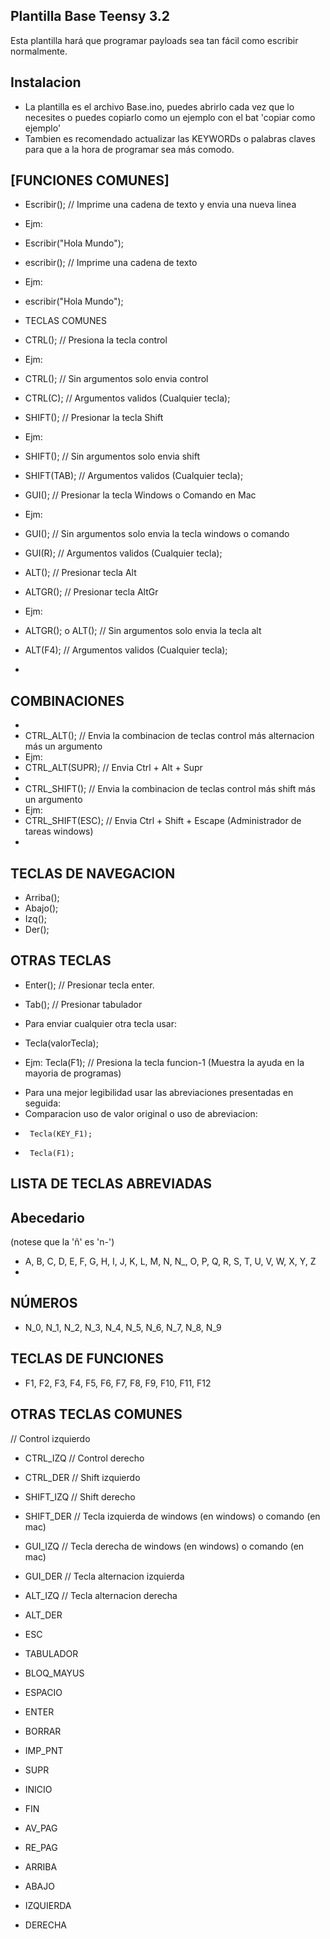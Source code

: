 ## Plantilla Base Teensy 3.2

 Esta plantilla hará que programar payloads sea tan fácil como escribir normalmente.

## Instalacion
- La plantilla es el archivo Base.ino, puedes abrirlo cada vez que lo necesites o puedes copiarlo como un ejemplo con el bat 'copiar como ejemplo'
- Tambien es recomendado actualizar las KEYWORDs o palabras claves para que a la hora de programar sea más comodo.

## [FUNCIONES COMUNES]
- Escribir();		// Imprime una cadena de texto y envia una nueva linea
- Ejm:
- Escribir("Hola Mundo");

- escribir();			// Imprime una cadena de texto
- Ejm:
- escribir("Hola Mundo");

- TECLAS COMUNES
- CTRL(); 			// Presiona la tecla control
- Ejm:
- CTRL(); 			// Sin argumentos solo envia control
- CTRL(C); 			// Argumentos validos (Cualquier tecla);

- SHIFT(); 			// Presionar la tecla Shift
- Ejm:
- SHIFT(); 			// Sin argumentos solo envia shift
- SHIFT(TAB); 		// Argumentos validos (Cualquier tecla);

- GUI(); 				// Presionar la tecla Windows o Comando en Mac
- Ejm:
- GUI(); 				// Sin argumentos solo envia la tecla windows o comando
- GUI(R); 				// Argumentos validos (Cualquier tecla);

- ALT(); 				// Presionar tecla Alt
- ALTGR(); // Presionar tecla AltGr
- Ejm:
- ALTGR(); o ALT();	// Sin argumentos solo envia la tecla alt
- ALT(F4); // Argumentos validos (Cualquier tecla);
- 
## COMBINACIONES
- 
- CTRL_ALT(); 		// Envia la combinacion de teclas control más alternacion más un argumento
- Ejm:
- CTRL_ALT(SUPR);		// Envia Ctrl + Alt + Supr
- 
- CTRL_SHIFT();		// Envia la combinacion de teclas control más shift más un argumento
- Ejm:
- CTRL_SHIFT(ESC); 	// Envia Ctrl + Shift + Escape (Administrador de tareas windows)
- 
## TECLAS DE NAVEGACION
- Arriba();
- Abajo();
- Izq();
- Der();

## OTRAS TECLAS
- Enter(); 	// Presionar tecla enter.
- Tab(); 		// Presionar tabulador

- Para enviar cualquier otra tecla usar:
- Tecla(valorTecla);
- Ejm: Tecla(F1); // Presiona la tecla funcion-1 (Muestra la ayuda en la mayoria de programas)

 * Para una mejor legibilidad usar las abreviaciones presentadas en seguida:
 * Comparacion uso de valor original o  uso de abreviacion:
 *		Tecla(KEY_F1);
 * 		Tecla(F1);
 

## LISTA DE TECLAS ABREVIADAS

## Abecedario
(notese que la 'ñ' es 'n-')
- A, B, C, D, E, F, G, H, I, J, K, L, M, N, N_, O, P, Q, R, S, T, U, V, W, X, Y, Z
- 
## NÚMEROS
* N_0, N_1, N_2, N_3, N_4, N_5, N_6, N_7, N_8, N_9

## TECLAS DE FUNCIONES
* F1, F2, F3, F4, F5, F6, F7, F8, F9, F10, F11, F12

## OTRAS TECLAS COMUNES

// Control izquierdo
- CTRL_IZQ
// Control derecho
- CTRL_DER
// Shift izquierdo
- SHIFT_IZQ
// Shift derecho
- SHIFT_DER
// Tecla izquierda de windows (en windows) o comando (en mac)
- GUI_IZQ
// Tecla derecha de windows (en windows) o comando (en mac)
- GUI_DER
// Tecla alternacion izquierda
- ALT_IZQ
 // Tecla alternacion derecha
- ALT_DER

- ESC
- TABULADOR
- BLOQ_MAYUS
- ESPACIO
- ENTER
- BORRAR
- IMP_PNT
- SUPR
- INICIO
- FIN
- AV_PAG
- RE_PAG

- ARRIBA
- ABAJO
- IZQUIERDA
- DERECHA
